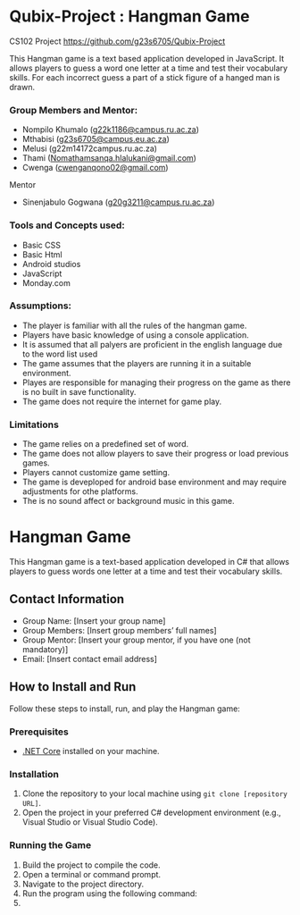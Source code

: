 # Qubix-Project : Hangman Game
CS102 Project
https://github.com/g23s6705/Qubix-Project

This Hangman game is a text based application developed in JavaScript. It allows players to guess a word one letter at a time and test their vocabulary skills. For each incorrect guess a part of a stick figure of a hanged man is drawn.

### Group Members and Mentor:
- Nompilo Khumalo (g22k1186@campus.ru.ac.za)
- Mthabisi (g23s6705@campus.eu.ac.za)
- Melusi (g22m14172campus.ru.ac.za)
- Thami (Nomathamsanqa.hlalukani@gmail.com)
- Cwenga (cwenganqono02@gmail.com)

Mentor
- Sinenjabulo Gogwana (g20g3211@campus.ru.ac.za)


### Tools and Concepts used:
- Basic CSS
- Basic Html
- Android studios
- JavaScript
- Monday.com
  
### Assumptions:
- The player is familiar with all the rules of the hangman game.
- Players have basic knowledge of using a console application.
- It is assumed that all palyers are proficient in the english language due to the word list used
- The game assumes that the players are running it in a suitable environment.
- Playes are responsible for managing their progress on the game as there is no built in save functionality.
- The game does not require the internet for game play.

### Limitations
- The game relies on a predefined set of word.
- The game does not allow players to save their progress or load previous games.
- Players cannot customize game setting.
- The game is deveploped for android base environment and may require adjustments for othe platforms.
- The is no sound affect or background music in this game.

# Hangman Game

This Hangman game is a text-based application developed in C# that allows players to guess words one letter at a time and test their vocabulary skills.

## Contact Information
- Group Name: [Insert your group name]
- Group Members: [Insert group members’ full names]
- Group Mentor: [Insert your group mentor, if you have one (not mandatory)]
- Email: [Insert contact email address]

## How to Install and Run
Follow these steps to install, run, and play the Hangman game:

### Prerequisites
- [.NET Core](https://dotnet.microsoft.com/download) installed on your machine.

### Installation
1. Clone the repository to your local machine using `git clone [repository URL]`.
2. Open the project in your preferred C# development environment (e.g., Visual Studio or Visual Studio Code).

### Running the Game
1. Build the project to compile the code.
2. Open a terminal or command prompt.
3. Navigate to the project directory.
4. Run the program using the following command:
5. 

